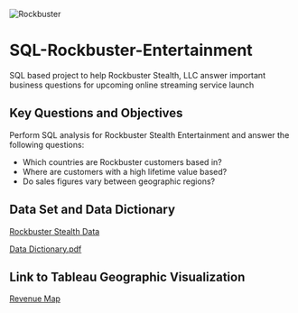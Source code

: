 ![Rockbuster](https://user-images.githubusercontent.com/126289708/221296231-5b2e5c66-3bee-4785-8c89-fc63f1eff5c9.jpg)

# SQL-Rockbuster-Entertainment
SQL based project to help Rockbuster Stealth, LLC answer important business questions for upcoming online streaming service launch 

## Key Questions and Objectives 
Perform SQL analysis for Rockbuster Stealth Entertainment and answer the following questions: 
- Which countries are Rockbuster customers based in?
- Where are customers with a high lifetime value based?
- Do sales figures vary between geographic regions?

## Data Set and Data Dictionary 
[Rockbuster Stealth Data](http://www.postgresqltutorial.com/wp-content/uploads/2019/05/dvdrental.zip) 

[Data Dictionary.pdf](https://github.com/MeganC73/SQL-Rockbuster-Entertainment/files/10831627/Data.Dictionary.pdf)

## Link to Tableau Geographic Visualization 
[Revenue Map](https://public.tableau.com/app/profile/megan.carly/viz/RockbusterRevenueCustomerMap/RevenueandCustomersMap?publish=yes)
